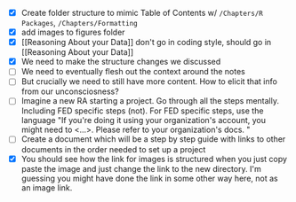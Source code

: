 - [x] Create folder structure to mimic Table of Contents w/ `/Chapters/R Packages`, `/Chapters/Formatting`
- [x] add images to figures folder
- [x] [[Reasoning About your Data]] don't go in coding style, should go in [[Reasoning About your Data]]
- [x] We need to make the structure changes we discussed  
- [ ] We need to eventually flesh out the context around the notes  
- [ ] But crucially we need to still have more content. How to elicit that info from our unconsciosness?  
- [ ] Imagine a new RA starting a project. Go through all the steps mentally. Including FED specific steps (not). For FED specific steps, use the language "If you're doing it using your organization's account, you might need to <...>. Please refer to your organization's docs. "  
- [ ] Create a document which will be a step by step guide with links to other documents in the order needed to set up a project  
- [x] You should see how the link for images is structured when you just copy paste the image and just change the link to the new directory. I'm guessing you might have done the link in some other way here, not as an image link.